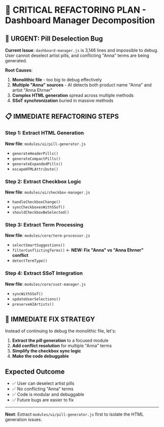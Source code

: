 # 🔧 CRITICAL REFACTORING PLAN - Dashboard Manager Decomposition

## **🚨 URGENT: Pill Deselection Bug**

**Current Issue**: `dashboard-manager.js` is 3,146 lines and impossible to debug. User cannot deselect artist pills, and conflicting "Anna" terms are being generated.

**Root Causes**:
1. **Monolithic file** - too big to debug effectively
2. **Multiple "Anna" sources** - AI detects both product name "Anna" and artist "Anna Ehrner"  
3. **Complex HTML generation** spread across multiple methods
4. **SSoT synchronization** buried in massive methods

## **📋 IMMEDIATE REFACTORING STEPS**

### **Step 1: Extract HTML Generation** 
**New file**: `modules/ui/pill-generator.js`
- `generateHeaderPills()`
- `generateCompactPills()`
- `generateExpandedPills()`
- `escapeHTMLAttribute()`

### **Step 2: Extract Checkbox Logic**
**New file**: `modules/ui/checkbox-manager.js`  
- `handleCheckboxChange()`
- `syncCheckboxesWithSSoT()`
- `shouldCheckboxBeSelected()`

### **Step 3: Extract Term Processing**
**New file**: `modules/core/term-processor.js`
- `selectSmartSuggestions()`
- `filterConflictingTerms()` ← **NEW: Fix "Anna" vs "Anna Ehrner" conflict**
- `detectTermType()`

### **Step 4: Extract SSoT Integration**
**New file**: `modules/core/ssot-manager.js`
- `syncWithSSoT()`
- `updateUserSelections()`
- `preserveAIArtists()`

## **🎯 IMMEDIATE FIX STRATEGY**

Instead of continuing to debug the monolithic file, let's:

1. **Extract the pill generation** to a focused module
2. **Add conflict resolution** for multiple "Anna" terms
3. **Simplify the checkbox sync logic**
4. **Make the code debuggable**

## **Expected Outcome**
- ✅ User can deselect artist pills
- ✅ No conflicting "Anna" terms
- ✅ Code is modular and debuggable
- ✅ Future bugs are easier to fix

---

**Next**: Extract `modules/ui/pill-generator.js` first to isolate the HTML generation issues. 